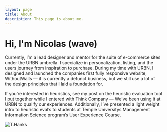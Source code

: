 ```yaml
---
layout: page
title: About
description: This page is about me.
---
```

# Hi, I'm Nicolas (wave)
Currently, I’m a lead designer and mentor for the suite of e-commerce sites under the URBN umbrella. I specialize in personalization, listing, and the users journey from inspiration to purchase. During my time with URBN, I designed and launched the companies first fully responsive website, WithoutWalls — it is currently a defunct business, but we still use a lot of the design principles that I laid a foundation for.

If you’re interested in heuristics, see my post on the heuristic evaluation tool I put together while I entered with Think Company — We’ve been using it at URBN to qualify our experiences. Additionally, I’ve presented a light weight intro to heuristic eval’s to students at Temple Universitys Management Information Science program’s User Experience Course.


![T.Hanks](coianac.github.io/img/thanks.gif)
